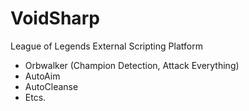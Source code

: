 # VoidSharp
  League of Legends External Scripting Platform
  - Orbwalker (Champion Detection, Attack Everything)
  - AutoAim 
  - AutoCleanse
  - Etcs.
